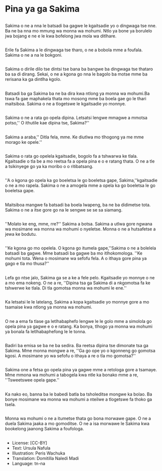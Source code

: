 # Pina ya ga Sakima

##
Sakima o ne a nna le batsadi ba gagwe le kgaitsadie yo o dingwaga tse nne. Ba ne ba nna mo mmung wa monna wa mohumi. Ntlo ya bone ya borulelo jwa bojang e ne e le kwa bofelong jwa mola wa ditlhare.

##
Erile fa Sakima a le dingwaga tse tharo, o ne a bobola mme a foufala. Sakima o ne a na le bokgoni.

##
Sakima o dirile dilo tse dintsi tse bana ba bangwe ba dingwaga tse thataro ba sa di dirang. Sekai, o ne a kgona go nna le bagolo ba motse mme ba rerisana ka ga dintlha kgolo.

##
Batsadi ba ga Sakima ba ne ba dira kwa ntlong ya monna wa mohumi.Ba tswa fa gae maphakela thata mo mosong mme ba boela gae go le thari maitsiboa. Sakima o ne a tlogetswe le kgaitsadie yo monnye.

##
Sakima o ne a rata go opela dipina. Letsatsi lengwe mmagwe a mmotsa potso,'' O ithutile kae dipina tse, Sakima?''

##
Sakima a araba,'' Ditla fela, mme. Ke diutlwa mo tlhogong ya me mme morago ke opele.''

##
Sakima o rata go opelela kgaitsadie, bogolo fa a tshwarwa ke tlala. Kgaitsadie o tla be a mo reetsa fa a opela pina e o e ratang thata. O ne a tle a tsikinyege go ya ka moribo o o ritibatsang.

##
''A o kgona go opela ka go boeletsa le go boeletsa gape, Sakima,''kgaitsadie o ne a mo rapela. Sakima o ne a amogela mme a opela ka go boeletsa le go boeletsa gape.

##
Maitsiboa mangwe fa batsadi ba boela lwapeng, ba ne ba didimetse tota. Sakima o ne a itse gore go na le sengwe se se sa siamang.

##
''Molato ke eng, mme, rre?'' Sakima a botsa. Sakima a utlwa gore ngwana wa mosimane wa monna wa mohumi o nyeletse. Monna o ne a hutsafetse a jewa ke bodutu.

##
''Ke kgona go mo opelela. O kgona go itumela gape,''Sakima o ne a bolelela batsadi ba gagwe. Mme batsadi ba gagwe ba mo itlhokomologa. ''Ke mohumi tota. Wena o mosimane wa sefofu fela. A o ithaya gore pina ya gago e tla mo thusa?''

##
Lefa go ntse jalo, Sakima ga se a ke a fele pelo. Kgaitsadie yo monnye o ne a mo ema nokeng. O ne a re, ''Dipina tsa ga Sakima di a nkgomotsa fa ke tshwerwe ke tlala. Di tla gomotsa monna wa mohumi le ene.''

##
Ka letsatsi le le latelang, Sakima a kopa kgaitsadie yo monnye gore a mo tsamaise kwa ntlong ya monna wa mohumi.

##
O ne a ema fa tlase ga letlhabaphefo lengwe le le golo mme a simolola go opela pina ya gagwe e o e ratang. Ka bonya, tlhogo ya monna wa mohumi ya bonala fa letlhabaphefong le le tonna.

##
Badiri ba emisa se ba ne ba sedira. Ba reetsa dipina tse dimonate tsa ga Sakima. Mme monna mongwe a re, ''Ga go ope yo o kgonneng go gomotsa kgosi. A mosimane yo wa sefofu o ithaya a re o tla mo gomotsa?''

##
Sakima one a fetsa go opela pina ya gagwe mme a retologa gore a tsamaye. Mme mmona wa mohumi a tabogela kwa ntle ka bonako mme a re, ''Tsweetswee opela gape.''

##
Ka nako eo, banna ba le babedi batla ba tsholeditse mongwe ka bolao. Ba bonye mosimane wa monna wa mohumi a nteilwe a tlogetswe fa thoko ga tsela.

##
Monna wa mohumi o ne a itumetse thata go bona morwawe gape. O ne a duela Sakima jaaka a mo gomoditse. O ne a isa morwawe le Sakima kwa bookelong jaanong Sakima a foufologa.

##
* License: [CC-BY]
* Text: Ursula Nafula
* Illustration: Peris Wachuka
* Translation: Domitilla Naledi Madi
* Language: tn-na
